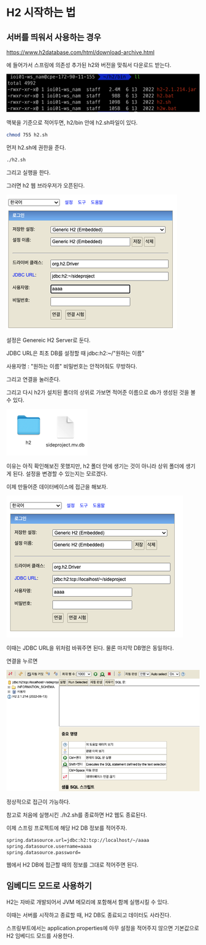 # H2 시작하는 법 

## 서버를 띄워서 사용하는 경우
https://www.h2database.com/html/download-archive.html

에 들어가서 스프링에 의존성 추가된 h2와 버전을 맞춰서 다운로드 받는다. 

![h2dir](../../images/DB/h2%20directory.png)

맥북을 기준으로 적어두면, h2/bin 안에 h2.sh파일이 있다. 

~~~sh
chmod 755 h2.sh
~~~
먼저 h2.sh에 권한을 준다. 

~~~sh
./h2.sh
~~~
그리고 실행을 한다. 

그러면 h2 웹 브라우저가 오픈된다. 

![h2web](../../images/DB/h2web.png)

설정은 Genereic H2 Server로 둔다. 

JDBC URL은 최초 DB를 설정할 때 
jdbc:h2:~/"원하는 이름"

사용자명 : "원하는 이름"
비밀번호는 안적어줘도 무방하다. 

그리고 연결을 눌러준다. 

그리고 다시 h2가 설치된 폴더의 상위로 가보면 적어준 이름으로 db가 생성된 것을 볼 수 있다. 

![h2db](../../images/DB/h2mv.png)

이유는 아직 확인해보진 못했지만, h2 폴더 안에 생기는 것이 아니라 상위 폴더에 생기게 된다. 설정을 변경할 수 있는지는 모르겠다. 

이제 만들어준 데이터베이스에 접근을 해보자. 

![h2fin](../../images/DB/h2fin.png)

이때는 JDBC URL을 위처럼 바꿔주면 된다. 물론 마지막 DB명은 동일하다. 

연결을 누르면 

![h2in](../../images/DB/h2in.png)

정상적으로 접근이 가능하다. 

참고로 처음에 실행시킨 ./h2.sh를 종료하면 H2 웹도 종료된다.

이제 스프링 프로젝트에 해당 H2 DB 정보를 적어주자.
~~~properties
spring.datasource.url=jdbc:h2:tcp://localhost/~/aaaa
spring.datasource.username=aaaa
spring.datasource.password=
~~~
웹에서 H2 DB에 접근할 때의 정보를 그대로 적어주면 된다.

## 임베디드 모드로 사용하기 
H2는 자바로 개발되어서 JVM 메모리에 포함해서 함께 실행시킬 수 있다. 

이때는 서버를 시작하고 종료할 때, H2 DB도 종료되고 데이터도 사라진다.

스프링부트에서는 application.properties에 아무 설정을 적어주지 않으면 기본값으로 H2 임베디드 모드를 사용한다. 
